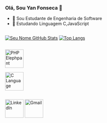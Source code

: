 ### Olá, Sou Yan Fonseca 👋

- 🔭 Sou Estudante de Engenharia de Software
- 🌱 Estudando Linguagem C,JavaScript

##
[![Seu Nome GitHub Stats](https://github-readme-stats.vercel.app/api?username=YanFonsecaz&show_icons=true&theme=moltack )](https://github.com/YanFonsecaz)
[![Top Langs](https://github-readme-stats.vercel.app/api/top-langs/?username=YanFonsecaz&layout=compact&theme=moltack )](https://github.com/Yanfonsecaz)


##
[<img src="https://img.icons8.com/?size=512&id=29469&format=png" alt="PHP Elephpant" width="60">](https://www.php.net/)

[<img src="https://img.icons8.com/color/96/000000/c-programming.png" alt="C Language" width="60">](https://en.wikipedia.org/wiki/C_(programming_language))

##
 [<img src="https://img.icons8.com/color/96/000000/linkedin.png" alt="LinkedIn" width="60"/>](https://www.linkedin.com/in/yan-fonsecaz/)
 [<img src="https://img.icons8.com/color/96/000000/gmail.png" alt="Gmail" width="60"/>](mailto:yanfonsecacorp@gmail.com)
